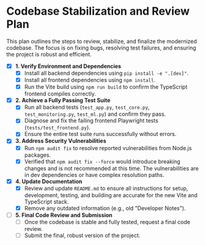 # Codebase Stabilization and Review Plan

This plan outlines the steps to review, stabilize, and finalize the modernized codebase. The focus is on fixing bugs, resolving test failures, and ensuring the project is robust and efficient.

- [x] **1. Verify Environment and Dependencies**
  - [x] Install all backend dependencies using `pip install -e ".[dev]"`.
  - [x] Install all frontend dependencies using `npm install`.
  - [x] Run the Vite build using `npm run build` to confirm the TypeScript frontend compiles correctly.

- [x] **2. Achieve a Fully Passing Test Suite**
  - [x] Run all backend tests (`test_app.py`, `test_core.py`, `test_monitoring.py`, `test_ml.py`) and confirm they pass.
  - [x] Diagnose and fix the failing frontend Playwright tests (`tests/test_frontend.py`).
  - [x] Ensure the entire test suite runs successfully without errors.

- [x] **3. Address Security Vulnerabilities**
  - [x] Run `npm audit fix` to resolve reported vulnerabilities from Node.js packages.
  - [x] Verified that `npm audit fix --force` would introduce breaking changes and is not recommended at this time. The vulnerabilities are in dev dependencies or have complex resolution paths.

- [x] **4. Update Documentation**
  - [x] Review and update `README.md` to ensure all instructions for setup, development, testing, and building are accurate for the new Vite and TypeScript stack.
  - [x] Remove any outdated information (e.g., old "Developer Notes").

- [ ] **5. Final Code Review and Submission**
  - [ ] Once the codebase is stable and fully tested, request a final code review.
  - [ ] Submit the final, robust version of the project.
